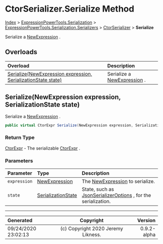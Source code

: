 ﻿# CtorSerializer.Serialize Method

[Index](../index.md) > [ExpressionPowerTools.Serialization](ExpressionPowerTools.Serialization.a.md) > [ExpressionPowerTools.Serialization.Serializers](ExpressionPowerTools.Serialization.Serializers.n.md) > [CtorSerializer](ExpressionPowerTools.Serialization.Serializers.CtorSerializer.cs.md) > **Serialize**

Serialize a [NewExpression](https://docs.microsoft.com/dotnet/api/system.linq.expressions.newexpression) .

## Overloads

| Overload | Description |
| :-- | :-- |
| [Serialize(NewExpression expression, SerializationState state)](#serializenewexpression-expression-serializationstate-state) | Serialize a [NewExpression](https://docs.microsoft.com/dotnet/api/system.linq.expressions.newexpression) . |
## Serialize(NewExpression expression, SerializationState state)

Serialize a [NewExpression](https://docs.microsoft.com/dotnet/api/system.linq.expressions.newexpression) .

```csharp
public virtual CtorExpr Serialize(NewExpression expression, SerializationState state)
```

### Return Type

 [CtorExpr](ExpressionPowerTools.Serialization.Serializers.CtorExpr.cs.md)  - The serializable [CtorExpr](ExpressionPowerTools.Serialization.Serializers.CtorExpr.cs.md) .

### Parameters

| Parameter | Type | Description |
| :-- | :-- | :-- |
| `expression` | [NewExpression](https://docs.microsoft.com/dotnet/api/system.linq.expressions.newexpression) | The [NewExpression](https://docs.microsoft.com/dotnet/api/system.linq.expressions.newexpression) to serialize. |
| `state` | [SerializationState](ExpressionPowerTools.Serialization.Serializers.SerializationState.cs.md) | State, such as [JsonSerializerOptions](https://docs.microsoft.com/dotnet/api/system.text.json.jsonserializeroptions) , for the serialization. |



---

| Generated | Copyright | Version |
| :-- | :-: | --: |
| 09/24/2020 23:02:13 | (c) Copyright 2020 Jeremy Likness. | 0.9.2-alpha |
